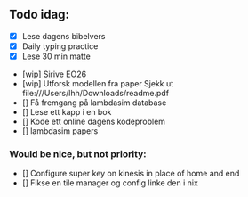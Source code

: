 ## Todo idag:

- [x] Lese dagens bibelvers
- [x] Daily typing practice
- [x] Lese 30 min matte
- [wip] Sirive EO26
- [wip] Utforsk modellen fra paper
  Sjekk ut file:///Users/lhh/Downloads/readme.pdf
- [] Få fremgang på lambdasim database
- [] Lese ett kapp i en bok
- [] Kode ett online dagens kodeproblem
- [] lambdasim papers

### Would be nice, but not priority:

- [] Configure super key on kinesis in place of home and end
- [] Fikse en tile manager og config linke den i nix

